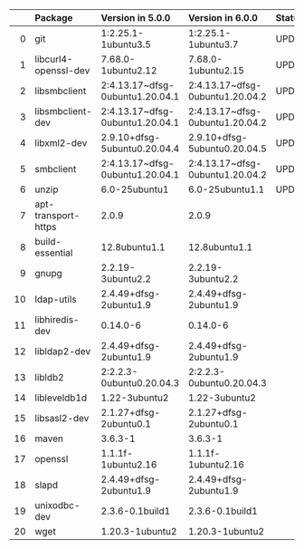 <!-- markdown-link-check-disable -->

|    | Package              | Version in 5.0.0                | Version in 6.0.0                | Status   |
|---:|:---------------------|:--------------------------------|:--------------------------------|:---------|
|  0 | git                  | 1:2.25.1-1ubuntu3.5             | 1:2.25.1-1ubuntu3.7             | UPDATED  |
|  1 | libcurl4-openssl-dev | 7.68.0-1ubuntu2.12              | 7.68.0-1ubuntu2.15              | UPDATED  |
|  2 | libsmbclient         | 2:4.13.17~dfsg-0ubuntu1.20.04.1 | 2:4.13.17~dfsg-0ubuntu1.20.04.2 | UPDATED  |
|  3 | libsmbclient-dev     | 2:4.13.17~dfsg-0ubuntu1.20.04.1 | 2:4.13.17~dfsg-0ubuntu1.20.04.2 | UPDATED  |
|  4 | libxml2-dev          | 2.9.10+dfsg-5ubuntu0.20.04.4    | 2.9.10+dfsg-5ubuntu0.20.04.5    | UPDATED  |
|  5 | smbclient            | 2:4.13.17~dfsg-0ubuntu1.20.04.1 | 2:4.13.17~dfsg-0ubuntu1.20.04.2 | UPDATED  |
|  6 | unzip                | 6.0-25ubuntu1                   | 6.0-25ubuntu1.1                 | UPDATED  |
|  7 | apt-transport-https  | 2.0.9                           | 2.0.9                           |          |
|  8 | build-essential      | 12.8ubuntu1.1                   | 12.8ubuntu1.1                   |          |
|  9 | gnupg                | 2.2.19-3ubuntu2.2               | 2.2.19-3ubuntu2.2               |          |
| 10 | ldap-utils           | 2.4.49+dfsg-2ubuntu1.9          | 2.4.49+dfsg-2ubuntu1.9          |          |
| 11 | libhiredis-dev       | 0.14.0-6                        | 0.14.0-6                        |          |
| 12 | libldap2-dev         | 2.4.49+dfsg-2ubuntu1.9          | 2.4.49+dfsg-2ubuntu1.9          |          |
| 13 | libldb2              | 2:2.2.3-0ubuntu0.20.04.3        | 2:2.2.3-0ubuntu0.20.04.3        |          |
| 14 | libleveldb1d         | 1.22-3ubuntu2                   | 1.22-3ubuntu2                   |          |
| 15 | libsasl2-dev         | 2.1.27+dfsg-2ubuntu0.1          | 2.1.27+dfsg-2ubuntu0.1          |          |
| 16 | maven                | 3.6.3-1                         | 3.6.3-1                         |          |
| 17 | openssl              | 1.1.1f-1ubuntu2.16              | 1.1.1f-1ubuntu2.16              |          |
| 18 | slapd                | 2.4.49+dfsg-2ubuntu1.9          | 2.4.49+dfsg-2ubuntu1.9          |          |
| 19 | unixodbc-dev         | 2.3.6-0.1build1                 | 2.3.6-0.1build1                 |          |
| 20 | wget                 | 1.20.3-1ubuntu2                 | 1.20.3-1ubuntu2                 |          |
